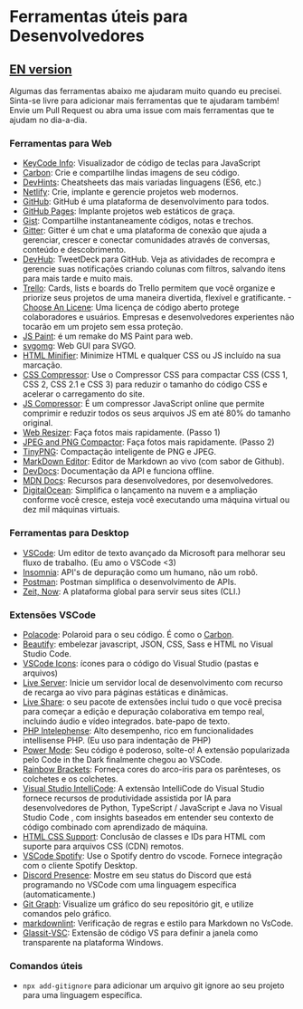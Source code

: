 # Ferramentas úteis para Desenvolvedores

## [EN version](README.md)

Algumas das ferramentas abaixo me ajudaram muito quando eu precisei. Sinta-se livre para adicionar mais ferramentas que te ajudaram também! Envie um Pull Request ou abra uma issue com mais ferramentas que te ajudam no dia-a-dia.

### Ferramentas para Web

- [KeyCode Info](https://keycode.info/): Visualizador de código de teclas para JavaScript
- [Carbon](https://carbon.now.sh): Crie e compartilhe lindas imagens de seu código.
- [DevHints](https://devhints.io/): Cheatsheets das mais variadas linguagens (ES6, etc.)
- [Netlify](https://www.netlify.com/): Crie, implante e gerencie projetos web modernos.
- [GitHub](https://github.com/): GitHub é uma plataforma de desenvolvimento para todos.
- [GitHub Pages](https://pages.github.com/): Implante projetos web estáticos de graça.
- [Gist](https://gist.github.com/): Compartilhe instantaneamente códigos, notas e trechos.
- [Gitter](https://gitter.im/): Gitter é um chat e uma plataforma de conexão que ajuda a gerenciar, crescer e conectar comunidades através de conversas, conteúdo e descobrimento.
- [DevHub](https://devhubapp.com/): TweetDeck para GitHub. Veja as atividades de recompra e gerencie suas notificações criando colunas com filtros, salvando itens para mais tarde e muito mais.
- [Trello](https://trello.com/en): Cards, lists e boards do Trello permitem que você organize e priorize seus projetos de uma maneira divertida, flexível e gratificante.
-[Choose An Licene](https://choosealicense.com/): Uma licença de código aberto protege colaboradores e usuários. Empresas e desenvolvedores experientes não tocarão em um projeto sem essa proteção.
- [JS Paint](https://jspaint.app/): é um remake do MS Paint para web.
- [svgomg](https://jakearchibald.github.io/svgomg/): Web GUI para SVGO.
- [HTML Minifier](https://www.willpeavy.com/minifier/): Minimize HTML e qualquer CSS ou JS incluído na sua marcação.
- [CSS Compressor](https://csscompressor.com/): Use o Compressor CSS para compactar CSS (CSS 1, CSS 2, CSS 2.1 e CSS 3) para reduzir o tamanho do código CSS e acelerar o carregamento do site.
- [JS Compressor](https://jscompress.com/): É um compressor JavaScript online que permite comprimir e reduzir todos os seus arquivos JS em até 80% do tamanho original.
- [Web Resizer](http://webresizer.com/resizer/): Faça fotos mais rapidamente. (Passo 1)
- [JPEG and PNG Compactor](https://compresspng.com/pt/): Faça fotos mais rapidamente. (Passo 2)
- [TinyPNG](https://tinypng.com/): Compactação inteligente de PNG e JPEG.
- [MarkDown Editor](https://jbt.github.io/markdown-editor/): Editor de Markdown ao vivo (com sabor de Github).
- [DevDocs](https://devdocs.io/): Documentação da API e funciona offline.
- [MDN Docs](https://developer.mozilla.org/en-US/): Recursos para desenvolvedores, por desenvolvedores.
- [DigitalOcean](https://www.digitalocean.com/): Simplifica o lançamento na nuvem e a ampliação conforme você cresce, esteja você executando uma máquina virtual ou dez mil máquinas virtuais.

### Ferramentas para Desktop

- [VSCode](https://code.visualstudio.com/): Um editor de texto avançado da Microsoft para melhorar seu fluxo de trabalho. (Eu amo o VSCode <3)
- [Insomnia](https://insomnia.rest/): API's de depuração como um humano, não um robô.
- [Postman](https://www.getpostman.com/): Postman simplifica o desenvolvimento de APIs.
- [Zeit, Now](https://zeit.co/): A plataforma global para servir seus sites (CLI.)

### Extensões VSCode

- [Polacode](https://marketplace.visualstudio.com/items?itemName=pnp.polacode): Polaroid para o seu código. É como o [Carbon](https://carbon.now.sh).
- [Beautify](https://marketplace.visualstudio.com/items?itemName=HookyQR.beautify): embelezar javascript, JSON, CSS, Sass e HTML no Visual Studio Code.
- [VSCode Icons](https://marketplace.visualstudio.com/items?itemName=vscode-icons-team.vscode-icons): ícones para o código do Visual Studio (pastas e arquivos)
- [Live Server](https://marketplace.visualstudio.com/items?itemName=ritwickdey.LiveServer): Inicie um servidor local de desenvolvimento com recurso de recarga ao vivo para páginas estáticas e dinâmicas.
- [Live Share](https://marketplace.visualstudio.com/items?itemName=MS-vsliveshare.vsliveshare-pack): o seu pacote de extensões inclui tudo o que você precisa para começar a edição e depuração colaborativa em tempo real, incluindo áudio e vídeo integrados. bate-papo de texto.
- [PHP Intelephense](https://marketplace.visualstudio.com/items?itemName=bmewburn.vscode-intelephense-client): Alto desempenho, rico em funcionalidades intellisense PHP. (Eu uso para indentação de PHP)
- [Power Mode](https://marketplace.visualstudio.com/items?itemName=hoovercj.vscode-power-mode): Seu código é poderoso, solte-o! A extensão popularizada pelo Code in the Dark finalmente chegou ao VSCode.
- [Rainbow Brackets](https://marketplace.visualstudio.com/items?itemName=2gua.rainbow-brackets): Forneça cores do arco-íris para os parênteses, os colchetes e os colchetes.
- [Visual Studio IntelliCode](https://marketplace.visualstudio.com/items?itemName=VisualStudioExptTeam.vscodeintellicode): A extensão IntelliCode do Visual Studio fornece recursos de produtividade assistida por IA para desenvolvedores de Python, TypeScript / JavaScript e Java no Visual Studio Code , com insights baseados em entender seu contexto de código combinado com aprendizado de máquina.
- [HTML CSS Support](https://marketplace.visualstudio.com/items?itemName=ecmel.vscode-html-css): Conclusão de classes e IDs para HTML com suporte para arquivos CSS (CDN) remotos.
- [VSCode Spotify](https://marketplace.visualstudio.com/items?itemName=shyykoserhiy.vscode-spotify): Use o Spotify dentro do vscode. Fornece integração com o cliente Spotify Desktop.
- [Discord Presence](https://marketplace.visualstudio.com/items?itemName=icrawl.discord-vscode): Mostre em seu status do Discord que está programando no VSCode com uma linguagem específica (automaticamente.)
- [Git Graph](https://marketplace.visualstudio.com/items?itemName=mhutchie.git-graph): Visualize um gráfico do seu repositório git, e utilize comandos pelo gráfico.
- [markdownlint](https://marketplace.visualstudio.com/items?itemName=DavidAnson.vscode-markdownlint): Verificação de regras e estilo para Markdown no VsCode.
- [Glassit-VSC](https://marketplace.visualstudio.com/items?itemName=s-nlf-fh.glassit): Extensão de código VS para definir a janela como transparente na plataforma Windows.

### Comandos úteis

- `npx add-gitignore` para adicionar um arquivo git ignore ao seu projeto para uma linguagem específica.
